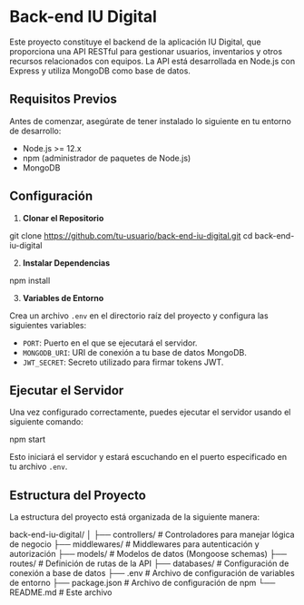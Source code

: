 # Back-end IU Digital

Este proyecto constituye el backend de la aplicación IU Digital, que proporciona una API RESTful para gestionar usuarios, inventarios y otros recursos relacionados con equipos. La API está desarrollada en Node.js con Express y utiliza MongoDB como base de datos.

## Requisitos Previos

Antes de comenzar, asegúrate de tener instalado lo siguiente en tu entorno de desarrollo:

- Node.js >= 12.x
- npm (administrador de paquetes de Node.js)
- MongoDB

## Configuración

1. **Clonar el Repositorio**

git clone https://github.com/tu-usuario/back-end-iu-digital.git
cd back-end-iu-digital

2. **Instalar Dependencias**

npm install

3. **Variables de Entorno**

Crea un archivo `.env` en el directorio raíz del proyecto y configura las siguientes variables:

- `PORT`: Puerto en el que se ejecutará el servidor.
- `MONGODB_URI`: URI de conexión a tu base de datos MongoDB.
- `JWT_SECRET`: Secreto utilizado para firmar tokens JWT.

## Ejecutar el Servidor

Una vez configurado correctamente, puedes ejecutar el servidor usando el siguiente comando:

npm start


Esto iniciará el servidor y estará escuchando en el puerto especificado en tu archivo `.env`.

## Estructura del Proyecto

La estructura del proyecto está organizada de la siguiente manera:

back-end-iu-digital/
│
├── controllers/ # Controladores para manejar lógica de negocio
├── middlewares/ # Middlewares para autenticación y autorización
├── models/ # Modelos de datos (Mongoose schemas)
├── routes/ # Definición de rutas de la API
├── databases/ # Configuración de conexión a base de datos
├── .env # Archivo de configuración de variables de entorno
├── package.json # Archivo de configuración de npm
└── README.md # Este archivo
